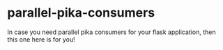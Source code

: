 # parallel-pika-consumers
In case you need parallel pika consumers for your flask application, then this one here is for you!

